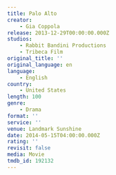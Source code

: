 ```yaml
---
title: Palo Alto
creator:
    - Gia Coppola
release: 2013-12-29T00:00:00.000Z
studios:
    - Rabbit Bandini Productions
    - Tribeca Film
original_title: ''
original_language: en
language:
    - English
country:
    - United States
length: 100
genre:
    - Drama
format: ''
service: ''
venue: Landmark Sunshine
date: 2014-05-15T04:00:00.000Z
rating: ''
revisit: false
media: Movie
tmdb_id: 192132
---
```



